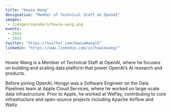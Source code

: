 ```yaml
---
title: "Howie Wang"
designation: "Member of Technical Staff at OpenAI"
images:
 - /images/speakers/howie-wang.png
events:
 - 2024
 - 2025
twitter: "https://twitter.com/HowieWang15"
linkedin: "https://www.linkedin.com/in/howiewang/"
---
```


Howie Wang is a Member of Technical Staff at OpenAI, where he focuses on building and scaling data platform that power OpenAI’s AI research and products.

Before joining OpenAI, Hongyi was a Software Engineer on the Data Pipelines team at Apple Cloud Services, where he worked on large-scale data infrastructure. Prior to Apple, he worked at WePay, contributing to core infrastructure and open-source projects including Apache Airflow and Waltz.